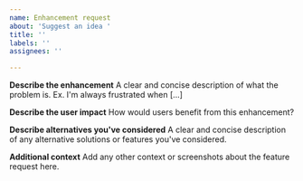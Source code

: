 ```yaml
---
name: Enhancement request
about: 'Suggest an idea '
title: ''
labels: ''
assignees: ''

---
```


**Describe the enhancement**
A clear and concise description of what the problem is. Ex. I'm always frustrated when [...]

**Describe the user impact**
How would users benefit from this enhancement?

**Describe alternatives you've considered**
A clear and concise description of any alternative solutions or features you've considered.

**Additional context**
Add any other context or screenshots about the feature request here.
